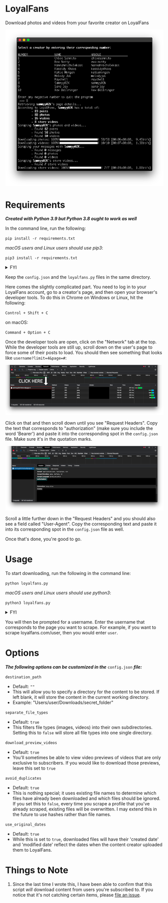# LoyalFans
Download photos and videos from your favorite creator on LoyalFans

![terminal](images/terminal.png)

# Requirements
***Created with Python 3.9 but Python 3.8 ought to work as well***

In the command line, run the following:

`pip install -r requirements.txt`

*macOS users and Linux users should use pip3*:

`pip3 install -r requirements.txt`

<details>
  <summary>FYI</summary>
  <br>
  If that didn't work, it's probably because you're not in the same directory as the 'requirements.txt' file.
</details>

Keep the `config.json` and the `loyalfans.py` files in the same directory.

Here comes the slightly complicated part. You need to log in to your LoyalFans account, go to a creator's page, and then open your browser's developer tools. To do this in Chrome on Windows or Linux, hit the following:

`Control + Shift + C`

on macOS:

`Command + Option + C`

Once the developer tools are open, click on the "Network" tab at the top. While the developer tools are still up, scroll down on the user's page to force some of their posts to load. You should then see something that looks like `username?limit=4&page=#`:

![limit](images/limit.png)

Click on that and then scroll down until you see "Request Headers". Copy the text that corresponds to "authorization" (make sure you include the word 'Bearer') and paste it into the corresponding spot in the `config.json` file. Make sure it's in the quotation marks.

![authorization](images/authorization.png)

Scroll a little further down in the "Request Headers" and you should also see a field called "User-Agent". Copy the corresponding text and paste it into its corresponding spot in the `config.json` file as well.

Once that's done, you're good to go.

# Usage
To start downloading, run the following in the command line:

`python loyalfans.py`

*macOS users and Linux users should use python3*:

`python3 loyalfans.py`

<details>
  <summary>FYI</summary>
  <br>
  If that didn't work, it's probably because you're not in the same directory as the 'loyalfans.py' file.
</details>

You will then be prompted for a username. Enter the username that corresponds to the page you want to scrape. For example, if you want to scrape loyalfans.com/user, then you would enter `user`.

# Options
***The following options can be customized in the*** `config.json` ***file:***

`destination_path`

* Default: `""`
* This will allow you to specify a directory for the content to be stored. If left blank, it will store the content in the current working directory.
* Example: "Users/user/Downloads/secret_folder"

`separate_file_types`

* Default: `true`
* This filters file types (images, videos) into their own subdirectories. Setting this to `false` will store all file types into one single directory.

`download_preview_videos`

* Default: `true`
* You'll sometimes be able to view video previews of videos that are only exclusive to subscribers. If you would like to download those previews, leave this set to `true`

`avoid_duplicates`

* Default: `true`
* This is nothing special; it uses existing file names to determine which files have already been downloaded and which files should be ignored. If you set this to `false`, every time you scrape a profile that you've already scraped, existing files will be overwritten. I may extend this in the future to use hashes rather than file names.

`use_original_dates`

* Default: `true`
* While this is set to `true`, downloaded files will have their 'created date' and 'modified date' reflect the dates when the content creator uploaded them to LoyalFans.

# Things to Note
1. Since the last time I wrote this, I have been able to confirm that this script *will* download content from users you're subscribed to. If you notice that it's not catching certain items, please [file an issue](https://github.com/Amenly/LoyalFans/issues/new).
